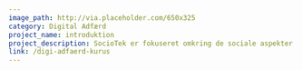```yaml
---
image_path: http://via.placeholder.com/650x325
category: Digital Adfærd
project_name: introduktion
project_description: SocioTek er fokuseret omkring de sociale aspekter af teknologien. Vi interesserer os for hvilke medier vi bruger, hvordan det påvirker vores hverdag og samfund. SocioTek er fokuseret omkring de sociale aspekter af teknologien. Vi interesserer os for hvilke medier vi bruger, hvordan det påvirker vores hverdag og samfund. SocioTek er fokuseret omkring de sociale aspekter af teknologien. Vi interesserer os for hvilke medier vi bruger, hvordan det påvirker vores hverdag og samfund. SocioTek er fokuseret omkring de sociale aspekter af teknologien. Vi interesserer os for hvilke medier vi bruger, hvordan det påvirker vores hverdag og samfund.
link: /digi-adfaerd-kurus
---
```

